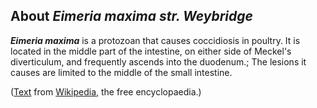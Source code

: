 About *Eimeria maxima str. Weybridge* 
-------------------------------------



***Eimeria maxima*** is a protozoan that causes coccidiosis in poultry.
It is located in the middle part of the intestine, on either side of
Meckel\'s diverticulum, and frequently ascends into the duodenum.; The
lesions it causes are limited to the middle of the small intestine.

([Text](http://en.wikipedia.org/wiki/Eimeria_maxima) from
[Wikipedia](http://en.wikipedia.org/), the free encyclopaedia.)
